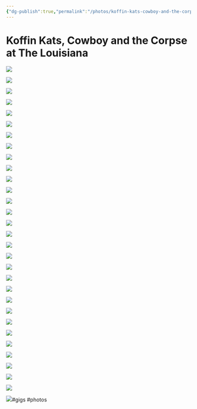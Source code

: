 ```yaml
---
{"dg-publish":true,"permalink":"/photos/koffin-kats-cowboy-and-the-corpse-at-the-louisiana/","title":"Koffin Kats, Cowboy and the Corpse at The Louisiana","noteIcon":""}
---
```



# Koffin Kats, Cowboy and the Corpse at The Louisiana

![](https://i.imgur.com/sNbAssQ.jpeg)

![](https://i.imgur.com/JiTww0s.jpeg)

![](https://i.imgur.com/EIjQbe6.jpeg)

![](https://i.imgur.com/RHOzMUw.jpeg)

![](https://i.imgur.com/4ujvajI.jpeg)

![](https://i.imgur.com/OWdp9PM.jpeg)

![](https://i.imgur.com/qY0Bne7.jpeg)

![](https://i.imgur.com/qDQT5Gi.jpeg)

![](https://i.imgur.com/SerwT37.jpeg)

![](https://i.imgur.com/pDyPXY0.jpeg)

![](https://i.imgur.com/y9rfy67.jpeg)

![](https://i.imgur.com/4Z5sv1S.jpeg)

![](https://i.imgur.com/mC7YGI9.jpeg)

![](https://i.imgur.com/3rsWRhy.jpeg)

![](https://i.imgur.com/MPucpiG.jpeg)

![](https://i.imgur.com/VIb1e5b.jpeg)

![](https://i.imgur.com/a8Hv48u.jpeg)

![](https://i.imgur.com/Ei394D1.jpeg)

![](https://i.imgur.com/3L4ZHKW.jpeg)

![](https://i.imgur.com/nYgQLlv.jpeg)

![](https://i.imgur.com/LHKsL2H.jpeg)

![](https://i.imgur.com/Y67RWkt.jpeg)

![](https://i.imgur.com/cUPkIUv.jpeg)

![](https://i.imgur.com/0RYNCIa.jpeg)

![](https://i.imgur.com/6Iaec5y.jpeg)

![](https://i.imgur.com/DtbMnhs.jpeg)

![](https://i.imgur.com/LJfP7xu.jpeg)

![](https://i.imgur.com/dQqG0BB.jpeg)

![](https://i.imgur.com/VMDUS6Q.jpeg)

![](https://i.imgur.com/dTkIqkW.jpeg)

![](https://i.imgur.com/MuAdK62.jpeg)#gigs #photos 
